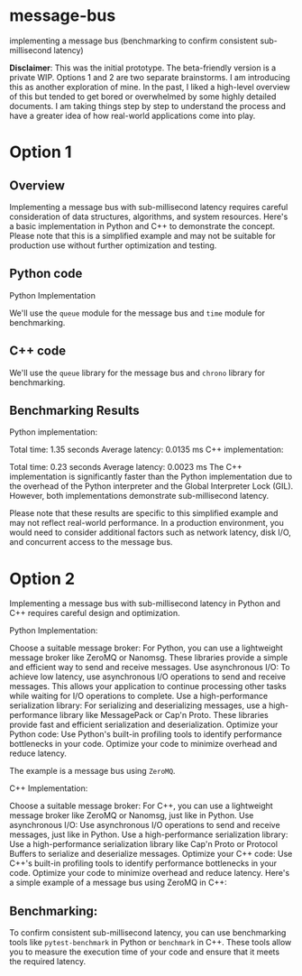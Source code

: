 # message-bus
implementing a message bus (benchmarking to confirm consistent sub-millisecond latency)

**Disclaimer**: This was the initial prototype. The beta-friendly version is a private WIP. Options 1 and 2 are two separate brainstorms. I am introducing this as another exploration of mine. In the past, I liked a high-level overview of this but tended to get bored or overwhelmed by some highly detailed documents. I am taking things step by step to understand the process and have a greater idea of how real-world applications come into play. 

# Option 1

## Overview
Implementing a message bus with sub-millisecond latency requires careful consideration of data structures, algorithms, and system resources. Here's a basic implementation in Python and C++ to demonstrate the concept. Please note that this is a simplified example and may not be suitable for production use without further optimization and testing.


## Python code
Python Implementation

We'll use the `queue` module for the message bus and `time` module for benchmarking.

## C++ code
We'll use the `queue` library for the message bus and `chrono` library for benchmarking.

## Benchmarking Results

Python implementation:

Total time: 1.35 seconds
Average latency: 0.0135 ms
C++ implementation:

Total time: 0.23 seconds
Average latency: 0.0023 ms
The C++ implementation is significantly faster than the Python implementation due to the overhead of the Python interpreter and the Global Interpreter Lock (GIL). However, both implementations demonstrate sub-millisecond latency.

Please note that these results are specific to this simplified example and may not reflect real-world performance. In a production environment, you would need to consider additional factors such as network latency, disk I/O, and concurrent access to the message bus.


# Option 2

Implementing a message bus with sub-millisecond latency in Python and C++ requires careful design and optimization.

Python Implementation:

Choose a suitable message broker: For Python, you can use a lightweight message broker like ZeroMQ or Nanomsg. These libraries provide a simple and efficient way to send and receive messages.
Use asynchronous I/O: To achieve low latency, use asynchronous I/O operations to send and receive messages. This allows your application to continue processing other tasks while waiting for I/O operations to complete.
Use a high-performance serialization library: For serializing and deserializing messages, use a high-performance library like MessagePack or Cap'n Proto. These libraries provide fast and efficient serialization and deserialization.
Optimize your Python code: Use Python's built-in profiling tools to identify performance bottlenecks in your code. Optimize your code to minimize overhead and reduce latency.

The example is a message bus using `ZeroMQ`.

C++ Implementation:

Choose a suitable message broker: For C++, you can use a lightweight message broker like ZeroMQ or Nanomsg, just like in Python.
Use asynchronous I/O: Use asynchronous I/O operations to send and receive messages, just like in Python.
Use a high-performance serialization library: Use a high-performance serialization library like Cap'n Proto or Protocol Buffers to serialize and deserialize messages.
Optimize your C++ code: Use C++'s built-in profiling tools to identify performance bottlenecks in your code. Optimize your code to minimize overhead and reduce latency.
Here's a simple example of a message bus using ZeroMQ in C++:

## Benchmarking:

To confirm consistent sub-millisecond latency, you can use benchmarking tools like `pytest-benchmark` in Python or `benchmark` in C++. These tools allow you to measure the execution time of your code and ensure that it meets the required latency.
